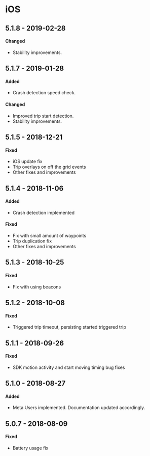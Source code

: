 # iOS

## 5.1.8 - 2019-02-28

#### Changed

* Stability improvements.

## 5.1.7 - 2019-01-28

#### Added

* Crash detection speed check.

#### Changed

* Improved trip start detection.
* Stability improvements.

## 5.1.5 - 2018-12-21

#### Fixed

* iOS update fix
* Trip overlays on off the grid events
* Other fixes and improvements

## 5.1.4 - 2018-11-06

#### Added

* Crash detection implemented

#### Fixed

* Fix with small amount of waypoints
* Trip duplication fix
* Other fixes and improvements

## 5.1.3 - 2018-10-25

#### Fixed

* Fix with using beacons

## 5.1.2 - 2018-10-08

#### Fixed

* Triggered trip timeout, persisting started triggered trip

## 5.1.1 - 2018-09-26

#### Fixed

* SDK motion activity and start moving timing bug fixes

## 5.1.0 - 2018-08-27

#### Added

* Meta Users implemented. Documentation updated accordingly.

## 5.0.7 - 2018-08-09

#### Fixed

* Battery usage fix

